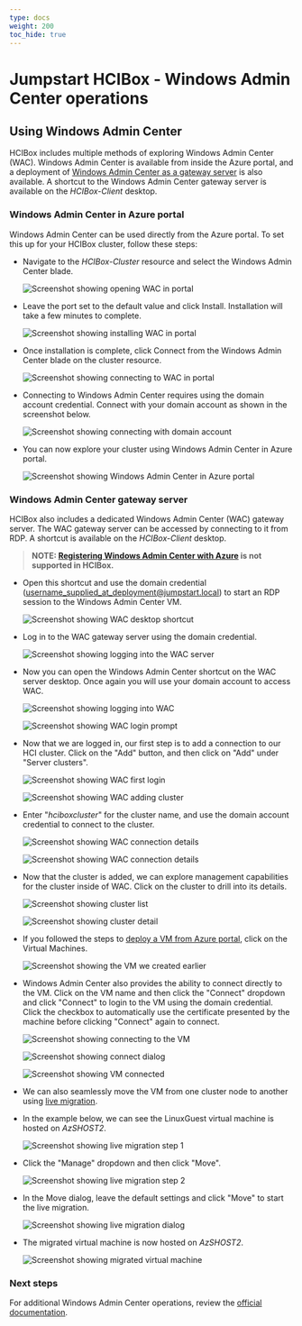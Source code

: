 ```yaml
---
type: docs
weight: 200
toc_hide: true
---
```


# Jumpstart HCIBox - Windows Admin Center operations

## Using Windows Admin Center

HCIBox includes multiple methods of exploring Windows Admin Center (WAC). Windows Admin Center is available from inside the Azure portal, and a deployment of [Windows Admin Center as a gateway server](https://learn.microsoft.com/windows-server/manage/windows-admin-center/plan/installation-options) is also available. A shortcut to the Windows Admin Center gateway server is available on the _HCIBox-Client_ desktop.

### Windows Admin Center in Azure portal

Windows Admin Center can be used directly from the Azure portal. To set this up for your HCIBox cluster, follow these steps:

- Navigate to the _HCIBox-Cluster_ resource and select the Windows Admin Center blade.

  ![Screenshot showing opening WAC in portal](./wac_portal_setup_1.png)

- Leave the port set to the default value and click Install. Installation will take a few minutes to complete.

  ![Screenshot showing installing WAC in portal](./wac_portal_setup_2.png)

- Once installation is complete, click Connect from the Windows Admin Center blade on the cluster resource.

  ![Screenshot showing connecting to WAC in portal](./wac_portal_setup_3.png)

- Connecting to Windows Admin Center requires using the domain account credential. Connect with your domain account as shown in the screenshot below.

  ![Screenshot showing connecting with domain account](./wac_portal_setup_4.png)

- You can now explore your cluster using Windows Admin Center in Azure portal.

  ![Screenshot showing Windows Admin Center in Azure portal](./wac_portal.png)

### Windows Admin Center gateway server

HCIBox also includes a dedicated Windows Admin Center (WAC) gateway server. The WAC gateway server can be accessed by connecting to it from RDP. A shortcut is available on the _HCIBox-Client_ desktop.

  > __NOTE: [Registering Windows Admin Center with Azure](https://learn.microsoft.com/en-us/azure-stack/hci/manage/register-windows-admin-center) is not supported in HCIBox.__

- Open this shortcut and use the domain credential (username_supplied_at_deployment@jumpstart.local) to start an RDP session to the Windows Admin Center VM.

  ![Screenshot showing WAC desktop shortcut](./wac_gateway_shortcut.png)

- Log in to the WAC gateway server using the domain credential.

  ![Screenshot showing logging into the WAC server](./wac_gateway_login.png)

- Now you can open the Windows Admin Center shortcut on the WAC server desktop. Once again you will use your domain account to access WAC.

  ![Screenshot showing logging into WAC](./wac_gateway_desktop.png)

  ![Screenshot showing WAC login prompt](./wac_login.png)

- Now that we are logged in, our first step is to add a connection to our HCI cluster. Click on the "Add" button, and then click on "Add" under "Server clusters".

  ![Screenshot showing WAC first login](./wac_empty.png)

  ![Screenshot showing WAC adding cluster](./wac_add_cluster.png)

- Enter "_hciboxcluster_" for the cluster name, and use the domain account credential to connect to the cluster.

  ![Screenshot showing WAC connection details](./wac_add_cluster_detail.png)

  ![Screenshot showing WAC connection details](./wac_add_cluster_detail_2.png)

- Now that the cluster is added, we can explore management capabilities for the cluster inside of WAC. Click on the cluster to drill into its details.

  ![Screenshot showing cluster list](./wac_cluster_added.png)

  ![Screenshot showing cluster detail](./wac_cluster_added_detail.png)

- If you followed the steps to [deploy a VM from Azure portal](https://azurearcjumpstart.io/azure_jumpstart_hcibox/RB/_index.md), click on the Virtual Machines.

  ![Screenshot showing the VM we created earlier](./wac_virtual_machine.png)

- Windows Admin Center also provides the ability to connect directly to the VM. Click on the VM name and then click the "Connect" dropdown and click "Connect" to login to the VM using the domain credential. Click the checkbox to automatically use the certificate presented by the machine before clicking "Connect" again to connect.

  ![Screenshot showing connecting to the VM](./wac_virtual_machine_connect.png)

  ![Screenshot showing connect dialog](./wac_virtual_machine_connect_cred.png)

  ![Screenshot showing VM connected](./wac_virtual_machine_connected.png)

- We can also seamlessly move the VM from one cluster node to another using [live migration](https://learn.microsoft.com/windows-server/virtualization/hyper-v/manage/live-migration-overview).

- In the example below, we can see the LinuxGuest virtual machine is hosted on _AzSHOST2_.

  ![Screenshot showing live migration step 1](./wac_virtual_machine_placement.png)

- Click the "Manage" dropdown and then click "Move".

  ![Screenshot showing live migration step 2](./wac_virtual_machine_move.png)

- In the Move dialog, leave the default settings and click "Move" to start the live migration.

  ![Screenshot showing live migration dialog](./wac_virtual_machine_move_dialog.png)

- The migrated virtual machine is now hosted on _AzSHOST2_.

  ![Screenshot showing migrated virtual machine](./wac_virtual_machine_move_complete.png)

### Next steps

For additional Windows Admin Center operations, review the [official documentation](https://learn.microsoft.com/windows-server/manage/windows-admin-center/overview).
